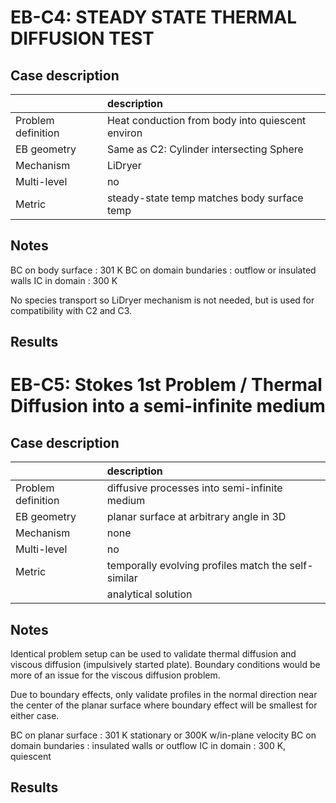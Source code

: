 # EB-C4: STEADY STATE THERMAL DIFFUSION TEST

## Case description

|                    | description                                         |
|:-------------------|:----------------------------------------------------|
| Problem definition | Heat conduction from body into quiescent environ    |
| EB geometry        | Same as C2: Cylinder intersecting Sphere            |
| Mechanism          | LiDryer                                             |
| Multi-level        | no                                                  |
| Metric             | steady-state temp matches body surface temp         |

## Notes

BC on body surface : 301 K
BC on domain bundaries : outflow or insulated walls
IC in domain : 300 K

No species transport so LiDryer mechanism is not needed, but is used for 
compatibility with C2 and C3.

## Results


# EB-C5: Stokes 1st Problem / Thermal Diffusion into a semi-infinite medium

## Case description

|                    | description                                         |
|:-------------------|:----------------------------------------------------|
| Problem definition | diffusive processes into semi-infinite medium       |
| EB geometry        | planar surface at arbitrary angle in 3D             |
| Mechanism          | none                                                |
| Multi-level        | no                                                  |
| Metric             | temporally evolving profiles match the self-similar |
|                    |   analytical solution                               |

## Notes

Identical problem setup can be used to validate thermal diffusion and
viscous diffusion (impulsively started plate). Boundary conditions would
be more of an issue for the viscous diffusion problem.

Due to boundary effects, only validate profiles in the normal direction
near the center of the planar surface where boundary effect will be smallest
for either case.

BC on planar surface : 301 K stationary or 300K w/in-plane velocity
BC on domain bundaries : insulated walls or outflow
IC in domain : 300 K, quiescent

## Results
